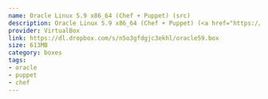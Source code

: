 ```yaml
---
name: Oracle Linux 5.9 x86_64 (Chef + Puppet) (src)
description: Oracle Linux 5.9 x86_64 (Chef + Puppet) (<a href="https://github.com/terrywang/vagrantboxes/blob/master/oracle59.md">src</a>)
provider: VirtualBox
link: https://dl.dropbox.com/s/n5o3gfdgjc3ekhl/oracle59.box
size: 613MB
category: boxes
tags:
- oracle
- puppet
- chef
---
```

